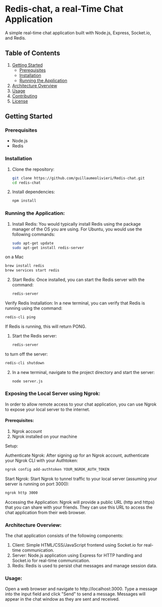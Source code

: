 # Redis-chat, a real-Time Chat Application

A simple real-time chat application built with Node.js, Express, Socket.io, and Redis.

## Table of Contents

1. [Getting Started](#getting-started)
   - [Prerequisites](#prerequisites)
   - [Installation](#installation)
   - [Running the Application](#running-the-application)
2. [Architecture Overview](#architecture-overview)
3. [Usage](#usage)
4. [Contributing](#contributing)
5. [License](#license)

## Getting Started

### Prerequisites

- Node.js
- Redis

### Installation

1. Clone the repository:
   ```bash
   git clone https://github.com/guillaumeolivieri/Redis-chat.git
   cd redis-chat
   
2. Install dependencies:
   ```bash
   npm install
   
### Running the Application:
1. Install Redis:
You would typically install Redis using the package manager of the OS you are using. For Ubuntu, you would use the following commands:
   ```bash
   sudo apt-get update
   sudo apt-get install redis-server
   ```
on a Mac

   ```bash
brew install redis
brew services start redis
   ```

2. Start Redis:
Once installed, you can start the Redis server with the command:

   ```bash
   redis-server

Verify Redis Installation:
In a new terminal, you can verify that Redis is running using the command:

   ```bash
   redis-cli ping
```

If Redis is running, this will return PONG.

1. Start the Redis server:
   ```bash
   redis-server
   ```
to turn off the server:
   ```bash
   redis-cli shutdown
   ```
   
2. In a new terminal, navigate to the project directory and start the server:
   ```bash
   node server.js

### Exposing the Local Server using Ngrok:

In order to allow remote access to your chat application, you can use Ngrok to expose your local server to the internet.

#### Prerequisites:

1. Ngrok account
2. Ngrok installed on your machine

Setup:

Authenticate Ngrok:
After signing up for an Ngrok account, authenticate your Ngrok CLI with your Authtoken:

   ```bash
   ngrok config add-authtoken YOUR_NGROK_AUTH_TOKEN
   ```

Start Ngrok:
Start Ngrok to tunnel traffic to your local server (assuming your server is running on port 3000):
   
   ```bash
   ngrok http 3000
   ```
Accessing the Application:
Ngrok will provide a public URL (http and https) that you can share with your friends. They can use this URL to access the chat application from their web browser.

### Architecture Overview:

The chat application consists of the following components:

1. Client: Simple HTML/CSS/JavaScript frontend using Socket.io for real-time communication.
2. Server: Node.js application using Express for HTTP handling and Socket.io for real-time communication.
3. Redis: Redis is used to persist chat messages and manage session data.

### Usage:

Open a web browser and navigate to http://localhost:3000.
Type a message into the input field and click "Send" to send a message.
Messages will appear in the chat window as they are sent and received.


